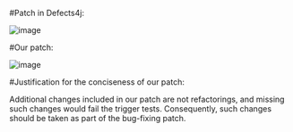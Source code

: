 #Patch in Defects4j:

![image](https://github.com/jiangyanjie/BugBuilder/blob/main/EvaluationData/mismatchedButConcisePatches/pic/compress34-defects4j.png)

#Our patch:

![image](https://github.com/jiangyanjie/BugBuilder/blob/main/EvaluationData/mismatchedButConcisePatches/pic/compress34-our.png)

#Justification for the conciseness of our patch:

Additional changes included in our patch are not refactorings, and missing such changes would fail the trigger tests. Consequently, such changes should be taken as part of the bug-fixing patch.
